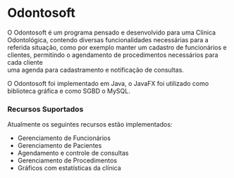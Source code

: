# Odontosoft
O Odontosoft é um programa pensado e desenvolvido para uma Clínica Odontológica, 
contendo diversas funcionalidades necessárias para a referida situação, como 
por exemplo manter um cadastro de funcionários e clientes, permitindo
o agendamento de procedimentos necessários para cada cliente  
uma agenda para cadastramento e notificação de consultas.

O Odontosoft foi implementado em Java, o JavaFX foi utilizado como biblioteca gráfica e como SGBD o MySQL.

### Recursos Suportados ###

Atualmente os seguintes recursos estão implementados:

- Gerenciamento de Funcionários
- Gerenciamento de Pacientes
- Agendamento e controle de consultas
- Gerenciamento de Procedimentos
- Gráficos com estatísticas da clínica
